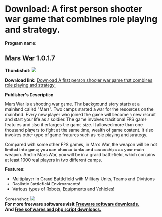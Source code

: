 # Download: A first person shooter war game that combines role playing and strategy.

**Program name:**

## Mars War 1.0.1.7

  
**Thumbshot:** ![](http://www.freewarefiles.com/screenshot/marswar_md.jpg)   
  
**Download link:** [Download A first person shooter war game that combines role playing and strategy.](http://freesoftwares.boysofts.com/Mars-War_program_65761.html)  
  


**Publisher's Description**  
  


Mars War is a shooting war game. The background story starts at a mainland called "Mars". Two camps started a war for the resources on the mainland. Every new player who joined the game will become a new recruit and start your life as a soldier. The game involves traditional FPS game features and also it enlarges the game size. It allowed more than one thousand players to fight at the same time, wealth of game content. It also involves other type of game features such as role playing and strategy. 

Compared with some other FPS games, in Mars War, the weapon will be not limited into guns; you can choose tanks and spaceships as your main weapon. And in Mars War, you will be in a grand battlefield, which contains at least 1000 real players in two different camps.

**Features:**

  * Multiplayer in Grand Battlefield with Military Units, Teams and Divisions 
  * Realistic Battlefield Environments! 
  * Various types of Robots, Equipments and Vehicles! 

  
  
Screenshot: ![](http://www.freewarefiles.com/screenshot/marswar.jpg)   
**For more freeware softwares visit [Freeware software downloads.](http://freesoftwares.boysofts.com/)**   
**And [Free softwares and php script downloads.](http://www.boysofts.com/)**
